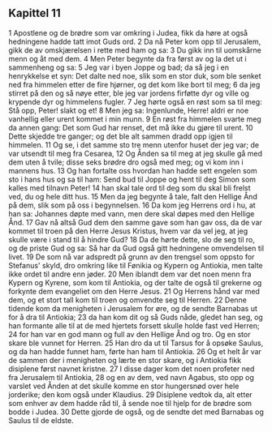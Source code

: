 ## Kapittel 11

1 Apostlene og de brødre som var omkring i Judea, fikk da høre at også hedningene hadde tatt imot Guds ord.
2 Da nå Peter kom opp til Jerusalem, gikk de av omskjærelsen i rette med ham og sa:
3 Du gikk inn til uomskårne menn og åt med dem.
4 Men Peter begynte da fra først av og la det ut i sammenheng og sa:
5 Jeg var i byen Joppe og bad; da så jeg i en henrykkelse et syn: Det dalte ned noe, slik som en stor duk, som ble senket ned fra himmelen etter de fire hjørner, og det kom like bort til meg;
6 da jeg stirret på den og så nøye etter, ble jeg var jordens firføtte dyr og ville og krypende dyr og himmelens fugler.
7 Jeg hørte også en røst som sa til meg: Stå opp, Peter! slakt og et!
8 Men jeg sa: Ingenlunde, Herre! aldri er noe vanhellig eller urent kommet i min munn.
9 En røst fra himmelen svarte meg da annen gang: Det som Gud har renset, det må ikke du gjøre til urent.
10 Dette skjedde tre ganger; og det ble alt sammen dradd opp igjen til himmelen.
11 Og se, i det samme sto tre menn utenfor huset der jeg var; de var utsendt til meg fra Cesarea,
12 Og Ånden sa til meg at jeg skulle gå med dem uten å tvile; disse seks brødre dro også med meg; og vi kom inn i mannens hus.
13 Og han fortalte oss hvordan han hadde sett engelen som sto i hans hus og sa til ham: Send bud til Joppe og hent til deg Simon som kalles med tilnavn Peter!
14 han skal tale ord til deg som du skal bli frelst ved, du og hele ditt hus.
15 Men da jeg begynte å tale, falt den Hellige Ånd på dem, slik som på oss i begynnelsen.
16 Da kom jeg Herrens ord i hu, at han sa: Johannes døpte med vann, men dere skal døpes med den Hellige Ånd.
17 Gav nå altså Gud dem den samme gave som han gav oss, da de var kommet til troen på den Herre Jesus Kristus, hvem var da vel jeg, at jeg skulle være i stand til å hindre Gud?
18 Da de hørte dette, slo de seg til ro, og de priste Gud og sa: Så har da Gud også gitt hedningene omvendelsen til livet.
19 De som nå var adspredt på grunn av den trengsel som oppsto for Stefanus' skyld, dro omkring like til Fønikia og Kypern og Antiokia, men talte ikke ordet til andre enn jøder.
20 Men iblandt dem var det noen menn fra Kypern og Kyrene, som kom til Antiokia, og der talte de også til grekerne og forkynte dem evangeliet om den Herre Jesus.
21 Og Herrens hånd var med dem, og et stort tall kom til troen og omvendte seg til Herren.
22 Denne tidende kom da menigheten i Jerusalem for øre, og de sendte Barnabas ut for å dra til Antiokia;
23 da han kom dit og så Guds nåde, gledet han seg, og han formante alle til at de med hjertets forsett skulle holde fast ved Herren;
24 for han var en god mann og full av den Hellige Ånd og tro. Og en stor skare ble vunnet for Herren.
25 Han dro da ut til Tarsus for å opsøke Saulus, og da han hadde funnet ham, førte han ham til Antiokia.
26 Og et helt år var de sammen der i menigheten og lærte en stor skare, og i Antiokia fikk disiplene først navnet kristne.
27 I disse dager kom det noen profeter ned fra Jerusalem til Antiokia,
28 og en av dem, ved navn Agabus, sto opp og varslet ved Ånden at det skulle komme en stor hungersnød over hele jorderike; den kom også under Klaudius.
29 Disiplene vedtok da, alt etter som enhver av dem hadde råd til, å sende noe til hjelp for de brødre som bodde i Judea.
30 Dette gjorde de også, og de sendte det med Barnabas og Saulus til de eldste.
